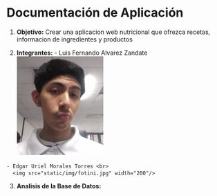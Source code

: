 # Documentación de Aplicación
  1. **Objetivo:**
    Crear una aplicacion web nutricional que ofrezca recetas, informacion de ingredientes y productos

  2. **Integrantes:**
    - Luis Fernando Alvarez Zandate <br>
      <img src="static/img/fotoLFAZ.jpeg" width="200"/>
       
    - Edgar Uriel Morales Torres <br>
      <img src="static/img/fotini.jpg" width="200"/>
 
  3. **Analisis de la Base de Datos:**
